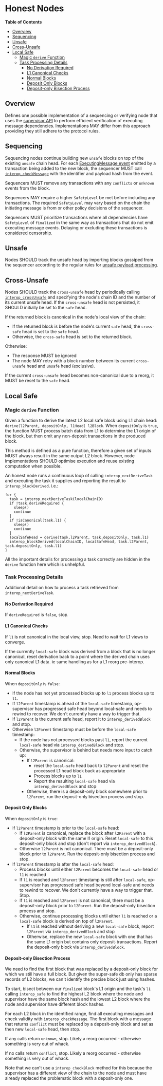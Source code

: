 # Honest Nodes

<!-- START doctoc generated TOC please keep comment here to allow auto update -->
<!-- DON'T EDIT THIS SECTION, INSTEAD RE-RUN doctoc TO UPDATE -->
**Table of Contents**

- [Overview](#overview)
- [Sequencing](#sequencing)
- [Unsafe](#unsafe)
- [Cross-Unsafe](#cross-unsafe)
- [Local Safe](#local-safe)
  - [Magic `derive` Function](#magic-derive-function)
  - [Task Processing Details](#task-processing-details)
    - [No Derivation Required](#no-derivation-required)
    - [L1 Canonical Checks](#l1-canonical-checks)
    - [Normal Blocks](#normal-blocks)
    - [Deposit Only Blocks](#deposit-only-blocks)
    - [Deposit-only Bisection Process](#deposit-only-bisection-process)

<!-- END doctoc generated TOC please keep comment here to allow auto update -->

## Overview

Defines one possible implementation of a sequencing or verifying node that uses the [supervisor API] to perform
efficient verification of executing message dependencies. Implementations MAY differ from this approach providing they
still adhere to the protocol rules.

## Sequencing

Sequencing nodes continue building new `unsafe` blocks on top of the existing `unsafe` chain head. For
each [ExecutingMessage event][event] emitted by a transaction being added to the new block, the sequencer MUST
call [`interop_checkMessage`] with the identifier and payload hash from the event.

Sequencers MUST remove any transactions with any `conflicts` or `unknown` events from the block.

Sequencers MAY require a higher `SafetyLevel` be met before including any transactions. The required `SafetyLevel` may
vary based on the chain the initiating message is from or other policy decisions of the sequencer.

Sequencers MUST prioritize transactions where all dependencies have `SafetyLevel` of `finalized` in the same way as
transactions that do not emit executing message events. Delaying or excluding these transactions is considered
censorship.

## Unsafe

Nodes SHOULD track the unsafe head by importing blocks gossiped from the sequencer according to the regular rules
for [unsafe payload processing].

## Cross-Unsafe

Nodes SHOULD track the `cross-unsafe` head by periodically calling [`interop_crossUnsafe`] and specifying the node's
chain
ID and the number of its current unsafe head. If the `cross-unsafe` head is not persisted, it SHOULD initially be set to
the `safe` head.

If the returned block is canonical in the node's local view of the chain:

- If the returned block is before the node's current `safe` head, the `cross-safe` head is set to the `safe` head.
- Otherwise, the `cross-safe` head is set to the returned block.

Otherwise:

- The response MUST be ignored
- The node MAY retry with a block number between its current `cross-unsafe` head and `unsafe` head (exclusive).

If the current `cross-unsafe` head becomes non-canonical due to a reorg, it MUST be reset to the `safe` head.

## Local Safe

### Magic `derive` Function

Given a function to derive the latest L2 local safe block using L1 chain
head: `derive(l2Parent, depositOnly, l1Head) l2Block`. When `depositOnly` is `true`, the function MUST process batch
data from L1 to determine the L1 origin of the block, but then omit any non-deposit transactions in the produced block.

This method is defined as a pure function, therefore a given set of inputs MUST always result in the same output L2
block. However, node implementations SHOULD optimise execution and reuse existing computation when possible.

An honest node runs a continuous loop of calling `interop_nextDeriveTask` and executing the task it supplies and
reporting the result to `interop_blockDerived`. i.e.:

```pseudocode
for {
  task = interop_nextDeriveTask(localChainID)
  if !task.deriveRequired {
    sleep()
    continue
  }
  if !isCanonical(task.l1) {
    sleep()
    continue
  }
  localSafeHead = derive(task.l2Parent, task.depositOnly, task.l1)
  interop_blockDerived(localChainID, localSafeHead, task.l2Parent, task.depositOnly, task.l1)
}
```

All the important details for processing a task correctly are hidden in the `derive` function here which is unhelpful.

### Task Processing Details

Additional detail on how to process a task retrieved from `interop_nextDeriveTask`.

#### No Derivation Required

If `deriveRequired` is `false`, stop.

#### L1 Canonical Checks

If `l1` is not canonical in the local view, stop. Need to wait for L1 views to converge.

If the currently `local-safe` block was derived from a block that is no longer canonical, reset derivation back to a
point where the derived chain uses only canonical L1 data. ie same handling as for a L1 reorg pre-interop.

#### Normal Blocks

When `depositOnly` is `false`:

- If the node has not yet processed blocks up to `l1` process blocks up to `l1`.
- If `l2Parent` timestamp is ahead of the `local-safe` timestamp, op-supervisor has progressed safe head beyond
  local-safe and needs to rewind to recover. We don't currently have a way to trigger that.
- If `l2Parent` is the current safe head, report it to `interop_derivedBlock` and stop.
- Otherwise `l2Parent` timestamp must be before the `local-safe` timestamp:
  - If the node has not processed blocks past `l1`, report the current `local-safe` head via `interop_derivedBlock` and
    stop.
  - Otherwise, the supervisor is behind but needs more input to catch up:
    - If `l2Parent` is canonical:
      - reset the `local-safe` head back to `l2Parent` and reset the processed L1 head block back as appropriate
      - Process blocks up to `l1`
      - Report the resulting `local-safe` head via `interop_derivedBlock` and stop
    - Otherwise, there is a deposit-only block somewhere prior to `l2Parent`, run the deposit-only bisection process and
      stop.

#### Deposit Only Blocks

When `depositOnly` is `true`:

- If `l2Parent` timestamp is prior to the `local-safe` head:
  - If `l2Parent` is canonical, replace the block after `l2Parent` with a deposit-only block with the same l1 origin.
    Reset `local-safe` to this deposit-only block and stop (don't report via `interop_derivedBlock`).
  - Otherwise `l2Parent` is not canonical. There must be a deposit-only block prior to `l2Parent`. Run the deposit-only
    bisection process and stop.
- If `l2Parent` timestamp is after the `local-safe` head:
  - Process blocks until either `l2Parent` becomes the `local-safe` head or `l1` is reached
  - If `l1` is reached and `l2Parent` timestamp is still after `local-safe`, op-supervisor has progressed safe head
    beyond local-safe and needs to rewind to recover. We don't currently have a way to trigger that. Stop.
  - If `l1` is reached and `l2Parent` is not canonical, there must be a deposit-only block prior to `l2Parent`. Run the
    deposit-only bisection process and stop.
  - Otherwise, continue processing blocks until either `l1` is reached or a `local-safe` block is derived on top
    of `l2Parent`.
    - If `l1` is reached without deriving a new `local-safe` block, report `l2Parent` via `interop_derivedBlock` and
      stop
    - Otherwise, replace the new `local-safe` block with one that has the same L1 origin but contains only
      deposit-transactions. Report the deposit-only block via `interop_derivedBlock`.

#### Deposit-only Bisection Process

We need to find the first block that was replaced by a deposit-only block for which we still have a full block. But
given the super-safe db only has sparse records of L2 blocks, we can't identify the precise block just using hashes.

To start, bisect between our `finalized` block's L1 origin and the task's `l1` calling `interop_safe` to find the
highest L2 block where the node and supervisor have the same block hash and the lowest L2 block where the
node and supervisor have different block hashes.

For each L2 block in the identified range, find all executing messages and check validity with `interop_checkMessage`.
The first block with a message that returns `conflict` must be replaced by a deposit-only block and set as then
new `local-safe` head, then stop.

If any calls return `unknown`, stop. Likely a reorg occurred - otherwise something is very out of whack.

If no calls return `conflict`, stop. Likely a reorg occurred - otherwise something is very out of whack.

Note that we can't use a `interop_checkBlock` method for this because the supervisor has a different view of the chain
to the node and must have already replaced the problematic block with a deposit-only one.

[unsafe payload processing]: ../protocol/derivation.md#processing-unsafe-payload-attributes

[event]: ./predeploys.md#executingmessage-event

[`interop_checkMessage`]: ./supervisor-api.md#interop_checkmessage

[`interop_crossUnsafe`]: ./supervisor-api.md#interop_crossunsafe

[supervisor API]: supervisor-api.md
